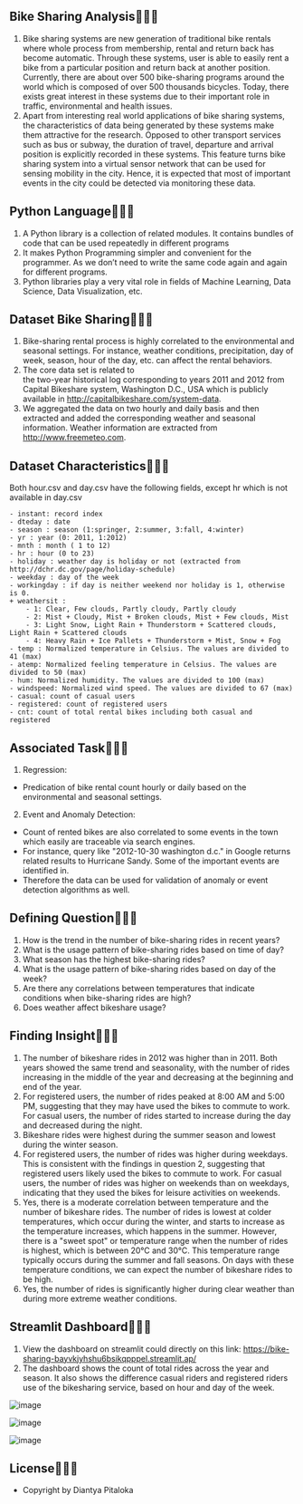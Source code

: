 ## Bike Sharing Analysis🍓🍋🍐
1. Bike sharing systems are new generation of traditional bike rentals where whole process from membership, rental and return 
back has become automatic. Through these systems, user is able to easily rent a bike from a particular position and return 
back at another position. Currently, there are about over 500 bike-sharing programs around the world which is composed of 
over 500 thousands bicycles. Today, there exists great interest in these systems due to their important role in traffic, 
environmental and health issues. 
2. Apart from interesting real world applications of bike sharing systems, the characteristics of data being generated by
these systems make them attractive for the research. Opposed to other transport services such as bus or subway, the duration
of travel, departure and arrival position is explicitly recorded in these systems. This feature turns bike sharing system into
a virtual sensor network that can be used for sensing mobility in the city. Hence, it is expected that most of important
events in the city could be detected via monitoring these data.

## Python Language🍓🍋🍐
1. A Python library is a collection of related modules. It contains bundles of code that can be used repeatedly in different programs
2. It makes Python Programming simpler and convenient for the programmer. As we don’t need to write the same code again and again for different programs.
3. Python libraries play a very vital role in fields of Machine Learning, Data Science, Data Visualization, etc.

## Dataset Bike Sharing🍓🍋🍐
1. Bike-sharing rental process is highly correlated to the environmental and seasonal settings. For instance, weather conditions,
precipitation, day of week, season, hour of the day, etc. can affect the rental behaviors.
2. The core data set is related to  
the two-year historical log corresponding to years 2011 and 2012 from Capital Bikeshare system, Washington D.C., USA which is 
publicly available in http://capitalbikeshare.com/system-data.
3. We aggregated the data on two hourly and daily basis and then 
extracted and added the corresponding weather and seasonal information. Weather information are extracted from http://www.freemeteo.com.

## Dataset Characteristics🍓🍋🍐
Both hour.csv and day.csv have the following fields, except hr which is not available in day.csv
	
	- instant: record index
	- dteday : date
	- season : season (1:springer, 2:summer, 3:fall, 4:winter)
	- yr : year (0: 2011, 1:2012)
	- mnth : month ( 1 to 12)
	- hr : hour (0 to 23)
	- holiday : weather day is holiday or not (extracted from http://dchr.dc.gov/page/holiday-schedule)
	- weekday : day of the week
	- workingday : if day is neither weekend nor holiday is 1, otherwise is 0.
	+ weathersit : 
		- 1: Clear, Few clouds, Partly cloudy, Partly cloudy
		- 2: Mist + Cloudy, Mist + Broken clouds, Mist + Few clouds, Mist
		- 3: Light Snow, Light Rain + Thunderstorm + Scattered clouds, Light Rain + Scattered clouds
		- 4: Heavy Rain + Ice Pallets + Thunderstorm + Mist, Snow + Fog
	- temp : Normalized temperature in Celsius. The values are divided to 41 (max)
	- atemp: Normalized feeling temperature in Celsius. The values are divided to 50 (max)
	- hum: Normalized humidity. The values are divided to 100 (max)
	- windspeed: Normalized wind speed. The values are divided to 67 (max)
	- casual: count of casual users
	- registered: count of registered users
	- cnt: count of total rental bikes including both casual and registered
   
## Associated Task🍓🍋🍐
1. Regression:
- Predication of bike rental count hourly or daily based on the environmental and seasonal settings.
	
2. Event and Anomaly Detection:
- Count of rented bikes are also correlated to some events in the town which easily are traceable via search engines.
- For instance, query like "2012-10-30 washington d.c." in Google returns related results to Hurricane Sandy. Some of the important events are identified in.
- Therefore the data can be used for validation of anomaly or event detection algorithms as well.

## Defining Question🍓🍋🍐
1. How is the trend in the number of bike-sharing rides in recent years?
2. What is the usage pattern of bike-sharing rides based on time of day?
3. What season has the highest bike-sharing rides?
4. What is the usage pattern of bike-sharing rides based on day of the week?
5. Are there any correlations between temperatures that indicate conditions when bike-sharing rides are high?
6. Does weather affect bikeshare usage?

## Finding Insight🍓🍋🍐
1. The number of bikeshare rides in 2012 was higher than in 2011. Both years showed the same trend and seasonality, with the number of rides increasing in the middle of the year and decreasing at the beginning and end of the year.
2. For registered users, the number of rides peaked at 8:00 AM and 5:00 PM, suggesting that they may have used the bikes to commute to work. For casual users, the number of rides started to increase during the day and decreased during the night.
3. Bikeshare rides were highest during the summer season and lowest during the winter season.
4. For registered users, the number of rides was higher during weekdays. This is consistent with the findings in question 2, suggesting that registered users likely used the bikes to commute to work. For casual users, the number of rides was higher on weekends than on weekdays, indicating that they used the bikes for leisure activities on weekends.
5. Yes, there is a moderate correlation between temperature and the number of bikeshare rides. The number of rides is lowest at colder temperatures, which occur during the winter, and starts to increase as the temperature increases, which happens in the summer. However, there is a "sweet spot" or temperature range when the number of rides is highest, which is between 20°C and 30°C. This temperature range typically occurs during the summer and fall seasons. On days with these temperature conditions, we can expect the number of bikeshare rides to be high.
6. Yes, the number of rides is significantly higher during clear weather than during more extreme weather conditions.
   
## Streamlit Dashboard🍓🍋🍐
1. View the dashboard on streamlit could directly on this link: https://bike-sharing-bayvkjyhshu6bsikqpppel.streamlit.ap/ 
2. The dashboard shows the count of total rides across the year and season. It also shows the difference casual riders and registered riders use of the bikesharing service, based on hour and day of the week.

![image](https://github.com/diantyapitaloka/Bike-Sharing/assets/147487436/3a8f8cd3-5d49-4aa3-a2b6-8c011dcecc0b)

![image](https://github.com/diantyapitaloka/Bike-Sharing/assets/147487436/c37e20f3-a218-4d93-bb7d-ffc7000c8403)

![image](https://github.com/diantyapitaloka/Bike-Sharing/assets/147487436/a9922a75-aaa4-4804-9912-423058c261f0)

## License🍓🍋🍐
- Copyright by Diantya Pitaloka
